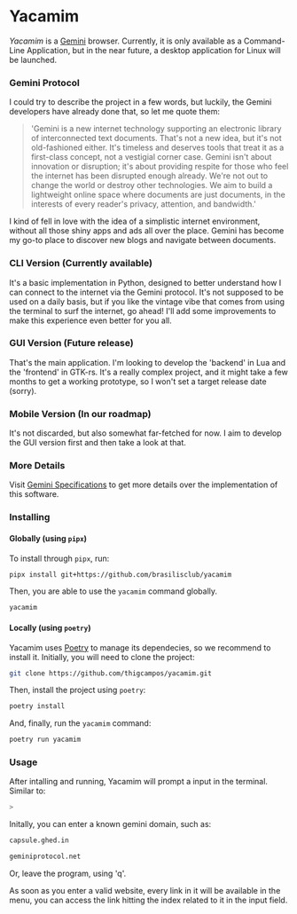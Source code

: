 # Yacamim
_Yacamim_ is a [Gemini](https://geminiprotocol.net) browser. Currently, it is only available as a Command-Line Application, but in the near future, a desktop application for Linux will be launched.

### Gemini Protocol
I could try to describe the project in a few words, but luckily, the Gemini developers have already done that, so let me quote them:

> 'Gemini is a new internet technology supporting an electronic library of interconnected text documents. That's not a new idea, but it's
not old-fashioned either. It's timeless and deserves tools that treat it as a first-class concept, not a vestigial corner case. Gemini isn't
about innovation or disruption; it's about providing respite for those who feel the internet has been disrupted enough already. We're not out
to change the world or destroy other technologies. We aim to build a lightweight online space where documents are just documents, in the interests
of every reader's privacy, attention, and bandwidth.'

I kind of fell in love with the idea of a simplistic internet environment, without all those shiny apps and ads all over the place. 
Gemini has become my go-to place to discover new blogs and navigate between documents.
### CLI Version (Currently available)
It's a basic implementation in Python, designed to better understand how I can connect to the internet via the Gemini protocol. It's not 
supposed to be used on a daily basis, but if you like the vintage vibe that comes from using the terminal to surf the internet, go ahead! 
I'll add some improvements to make this experience even better for you all.

### GUI Version (Future release)
That's the main application. I'm looking to develop the 'backend' in Lua and the 'frontend' in GTK-rs. It's a really complex project, and it 
might take a few months to get a working prototype, so I won't set a target release date (sorry).

### Mobile Version (In our roadmap)
It's not discarded, but also somewhat far-fetched for now. I aim to develop the GUI version first and then take a look at that.

### More Details
Visit [Gemini Specifications](https://geminiprotocol.net/docs/specification.gmi) to get more details over the implementation of this software.

### Installing
#### Globally (using `pipx`)
To install through `pipx`, run: 
```bash
pipx install git+https://github.com/brasilisclub/yacamim
```

Then, you are able to use the `yacamim` command globally.
```bash
yacamim
```

#### Locally (using `poetry`)
Yacamim uses [Poetry](https://python-poetry.org) to manage its dependecies, so we recommend to install it.
Initially, you will need to clone the project:
```bash
git clone https://github.com/thigcampos/yacamim.git
```

Then, install the project using `poetry`:
```bash
poetry install
```

And, finally, run the `yacamim` command:
```bash
poetry run yacamim
```

### Usage
After intalling and running, Yacamim will prompt a input in the terminal. Similar to:
```bash
>
```

Initally, you can enter a known gemini domain, such as:
```bash
capsule.ghed.in
```
```bash
geminiprotocol.net
```
Or, leave the program, using 'q'.

As soon as you enter a valid website, every link in it will be available in the menu, 
you can access the link hitting the index related to it in the input field.


